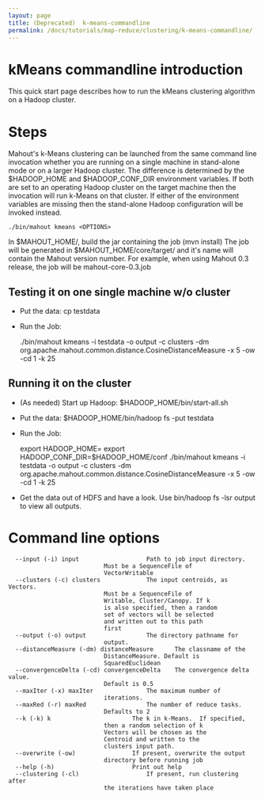 ```yaml
---
layout: page
title: (Deprecated)  k-means-commandline
permalink: /docs/tutorials/map-reduce/clustering/k-means-commandline/
---
```


<a name="k-means-commandline-Introduction"></a>
# kMeans commandline introduction

This quick start page describes how to run the kMeans clustering algorithm
on a Hadoop cluster. 

<a name="k-means-commandline-Steps"></a>
# Steps

Mahout's k-Means clustering can be launched from the same command line
invocation whether you are running on a single machine in stand-alone mode
or on a larger Hadoop cluster. The difference is determined by the
$HADOOP_HOME and $HADOOP_CONF_DIR environment variables. If both are set to
an operating Hadoop cluster on the target machine then the invocation will
run k-Means on that cluster. If either of the environment variables are
missing then the stand-alone Hadoop configuration will be invoked instead.


    ./bin/mahout kmeans <OPTIONS>


In $MAHOUT_HOME/, build the jar containing the job (mvn install) The job
will be generated in $MAHOUT_HOME/core/target/ and it's name will contain
the Mahout version number. For example, when using Mahout 0.3 release, the
job will be mahout-core-0.3.job


<a name="k-means-commandline-Testingitononesinglemachinew/ocluster"></a>
## Testing it on one single machine w/o cluster

* Put the data: cp <PATH TO DATA> testdata
* Run the Job: 

    ./bin/mahout kmeans -i testdata -o output -c clusters -dm
org.apache.mahout.common.distance.CosineDistanceMeasure -x 5 -ow -cd 1 -k
25


<a name="k-means-commandline-Runningitonthecluster"></a>
## Running it on the cluster

* (As needed) Start up Hadoop: $HADOOP_HOME/bin/start-all.sh
* Put the data: $HADOOP_HOME/bin/hadoop fs -put <PATH TO DATA> testdata
* Run the Job: 

    export HADOOP_HOME=<Hadoop Home Directory>
    export HADOOP_CONF_DIR=$HADOOP_HOME/conf
    ./bin/mahout kmeans -i testdata -o output -c clusters -dm org.apache.mahout.common.distance.CosineDistanceMeasure -x 5 -ow -cd 1 -k 25

* Get the data out of HDFS and have a look. Use bin/hadoop fs -lsr output
to view all outputs.

<a name="k-means-commandline-Commandlineoptions"></a>
# Command line options

      --input (-i) input			       Path to job input directory. 
    					       Must be a SequenceFile of    
    					       VectorWritable		    
      --clusters (-c) clusters		       The input centroids, as Vectors. 
    					       Must be a SequenceFile of    
    					       Writable, Cluster/Canopy. If k  
    					       is also specified, then a random 
    					       set of vectors will be selected  
    					       and written out to this path 
    					       first			    
      --output (-o) output			       The directory pathname for   
    					       output.			    
      --distanceMeasure (-dm) distanceMeasure      The classname of the	    
    					       DistanceMeasure. Default is  
    					       SquaredEuclidean 	    
      --convergenceDelta (-cd) convergenceDelta    The convergence delta value. 
    					       Default is 0.5		    
      --maxIter (-x) maxIter		       The maximum number of	    
    					       iterations.		    
      --maxRed (-r) maxRed			       The number of reduce tasks.  
    					       Defaults to 2		    
      --k (-k) k				       The k in k-Means.  If specified, 
    					       then a random selection of k 
    					       Vectors will be chosen as the    
    					       Centroid and written to the  
    					       clusters input path.	    
      --overwrite (-ow)			       If present, overwrite the output 
    					       directory before running job 
      --help (-h)				       Print out help		    
      --clustering (-cl)			       If present, run clustering after 
    					       the iterations have taken place  

